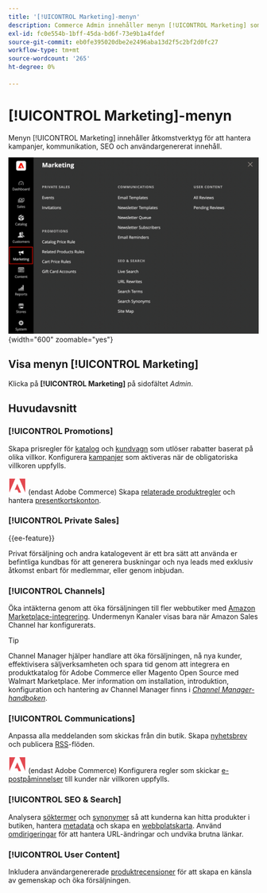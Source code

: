 ```yaml
---
title: '[!UICONTROL Marketing]-menyn'
description: Commerce Admin innehåller menyn [!UICONTROL Marketing] som innehåller åtkomstverktyg för att hantera kampanjer, kommunikation, SEO och användargenererat innehåll.
exl-id: fc0e554b-1bff-45da-bd6f-73e9b1a4fdef
source-git-commit: eb0fe395020dbe2e2496aba13d2f5c2bf2d0fc27
workflow-type: tm+mt
source-wordcount: '265'
ht-degree: 0%

---
```


# [!UICONTROL Marketing]-menyn

Menyn [!UICONTROL Marketing] innehåller åtkomstverktyg för att hantera kampanjer, kommunikation, SEO och användargenererat innehåll.

![Commerce Admin - Marknadsföringsmeny](./assets/admin-menu-marketing-ee.png){width="600" zoomable="yes"}

## Visa menyn [!UICONTROL Marketing]

Klicka på **[!UICONTROL Marketing]** på sidofältet _Admin_.

## Huvudavsnitt

### [!UICONTROL Promotions]

Skapa prisregler för [katalog](price-rules-catalog.md) och [kundvagn](price-rules-cart.md) som utlöser rabatter baserat på olika villkor. Konfigurera [kampanjer](introduction.md#promotions) som aktiveras när de obligatoriska villkoren uppfylls.

![Adobe Commerce](../assets/adobe-logo.svg) (endast Adobe Commerce) Skapa [relaterade produktregler](product-related-rules.md) och hantera [presentkortskonton](../stores-purchase/product-gift-card-accounts.md).

### [!UICONTROL Private Sales]

{{ee-feature}}

Privat försäljning och andra katalogevent är ett bra sätt att använda er befintliga kundbas för att generera buskningar och nya leads med exklusiv åtkomst enbart för medlemmar, eller genom inbjudan.

### [!UICONTROL Channels]

Öka intäkterna genom att öka försäljningen till fler webbutiker med [Amazon Marketplace-integrering](https://experienceleague.adobe.com/docs/commerce-channels/amazon/overview.html). Undermenyn Kanaler visas bara när Amazon Sales Channel har konfigurerats.

>[!TIP]
>
>Channel Manager hjälper handlare att öka försäljningen, nå nya kunder, effektivisera säljverksamheten och spara tid genom att integrera en produktkatalog för Adobe Commerce eller Magento Open Source med Walmart Marketplace. Mer information om installation, introduktion, konfiguration och hantering av Channel Manager finns i [_Channel Manager-handboken_](https://experienceleague.adobe.com/docs/commerce-channels/channel-manager/intro-to-channel-manager/overview.html).

### [!UICONTROL Communications]

Anpassa alla meddelanden som skickas från din butik. Skapa [nyhetsbrev](newsletters.md) och publicera [RSS](social-rss.md#rss-feeds)-flöden.

![Adobe Commerce](../assets/adobe-logo.svg) (endast Adobe Commerce) Konfigurera regler som skickar [e-postpåminnelser](email-reminder-rules.md) till kunder när villkoren uppfylls.

### [!UICONTROL SEO & Search]

Analysera [söktermer](../catalog/search-terms.md) och [synonymer](../catalog/search-terms.md#search-synonyms) så att kunderna kan hitta produkter i butiken, hantera [metadata](meta-data.md) och skapa en [webbplatskarta](sitemap-xml.md). Använd [omdirigeringar](url-rewrite.md) för att hantera URL-ändringar och undvika brutna länkar.

### [!UICONTROL User Content]

Inkludera användargenererade [produktrecensioner](product-reviews.md) för att skapa en känsla av gemenskap och öka försäljningen.
